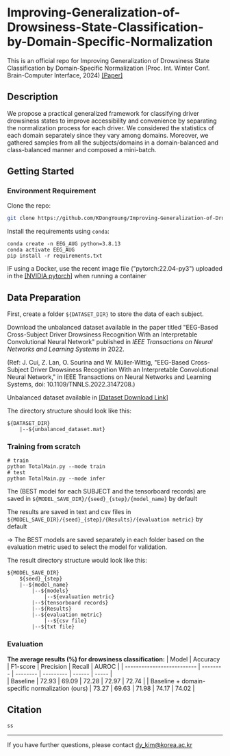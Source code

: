 # Improving-Generalization-of-Drowsiness-State-Classification-by-Domain-Specific-Normalization
This is an official repo for Improving Generalization of Drowsiness State Classification by Domain-Specific Normalization (Proc. Int. Winter Conf. Brain-Computer Interface, 2024) [\[Paper\]]()

## Description

We propose a practical generalized framework for classifying driver drowsiness states to improve accessibility and convenience by separating the normalization process for each driver. We considered the statistics of each domain separately since they vary among domains. Moreover, we gathered samples from all the subjects/domains in a domain-balanced and class-balanced manner and composed a mini-batch.


## Getting Started

### Environment Requirement

Clone the repo:

```bash
git clone https://github.com/KDongYoung/Improving-Generalization-of-Drowsiness-State-Classification-by-Domain-Specific-Normalization.git
```

Install the requirements using `conda`:

```terminal
conda create -n EEG_AUG python=3.8.13
conda activate EEG_AUG
pip install -r requirements.txt
```

IF using a Docker, use the recent image file ("pytorch:22.04-py3") uploaded in the [\[NVIDIA pytorch\]](https://catalog.ngc.nvidia.com/orgs/nvidia/containers/pytorch) when running a container


## Data Preparation

First, create a folder `${DATASET_DIR}` to store the data of each subject.

Download the unbalanced dataset available in the paper titled "EEG-Based Cross-Subject Driver Drowsiness Recognition With an Interpretable Convolutional Neural Network" published in *IEEE Transactions on Neural Networks and Learning Systems* in 2022.

(Ref: J. Cui, Z. Lan, O. Sourina and W. Müller-Wittig, "EEG-Based Cross-Subject Driver Drowsiness Recognition With an Interpretable Convolutional Neural Network," in IEEE Transactions on Neural Networks and Learning Systems, doi: 10.1109/TNNLS.2022.3147208.)

Unbalanced dataset available in [\[Dataset Download Link\]](https://figshare.com/articles/dataset/EEG_driver_drowsiness_dataset_unbalanced_/16586957)

The directory structure should look like this:

```
${DATASET_DIR}
	|--${unbalanced_dataset.mat}
```

### Training from scratch

```shell script
# train
python TotalMain.py --mode train
# test
python TotalMain.py --mode infer
```

The (BEST model for each SUBJECT and the tensorboard records) are saved in `${MODEL_SAVE_DIR}/{seed}_{step}/{model_name}` by default

The results are saved in text and csv files in `${MODEL_SAVE_DIR}/{seed}_{step}/{Results}/{evaluation metric}` by default

-> The BEST models are saved separately in each folder based on the evaluation metric used to select the model for validation.

The result directory structure would look like this:

```
${MODEL_SAVE_DIR}
    ${seed}_{step}
	|--${model_name}
	    |--${models}
	    	|--${evaluation metric}
	    |--${tensorboard records}
        |--${Results}
	    |--${evaluation metric}
	    	|--${csv file}
		|--${txt file}
```

### Evaluation

**The average results (%) for drowsiness classification:**
| Model                      | Accuracy | F1-score | Precision | Recall | AUROC | 
| -------------------------- | -------- | -------- | --------- | ------ | ----- |  
| Baseline                   |  72.93  |  69.09   |  72.28   |  72.97   |  72.74    | 
| Baseline + domain-specific normalization (ours)   |  73.27  |  69.63  |  71.98   |  74.17   |  74.02  | 


## Citation

```
ss
```

--------------

If you have further questions, please contact dy_kim@korea.ac.kr

